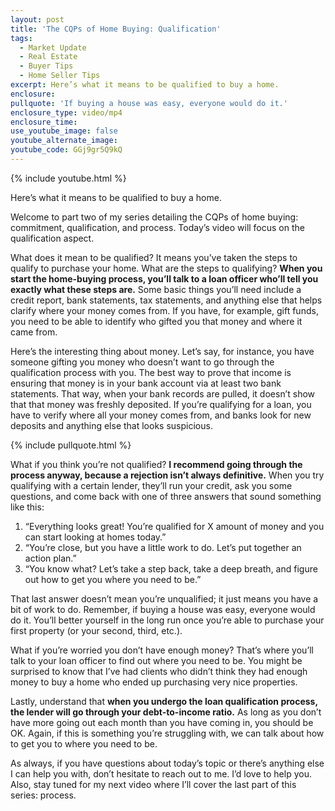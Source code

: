 ```yaml
---
layout: post
title: 'The CQPs of Home Buying: Qualification'
tags:
  - Market Update
  - Real Estate
  - Buyer Tips
  - Home Seller Tips
excerpt: Here’s what it means to be qualified to buy a home.
enclosure:
pullquote: 'If buying a house was easy, everyone would do it.'
enclosure_type: video/mp4
enclosure_time:
use_youtube_image: false
youtube_alternate_image:
youtube_code: GGj9gr5Q9kQ
---
```

{% include youtube.html %}

Here’s what it means to be qualified to buy a home.

Welcome to part two of my series detailing the CQPs of home buying: commitment, qualification, and process. Today’s video will focus on the qualification aspect.&nbsp;

What does it mean to be qualified? It means you’ve taken the steps to qualify to purchase your home. What are the steps to qualifying? **When you start the home-buying process, you’ll talk to a loan officer who’ll tell you exactly what these steps are.** Some basic things you’ll need include a credit report, bank statements, tax statements, and anything else that helps clarify where your money comes from. If you have, for example, gift funds, you need to be able to identify who gifted you that money and where it came from.&nbsp;

Here’s the interesting thing about money. Let’s say, for instance, you have someone gifting you money who doesn’t want to go through the qualification process with you. The best way to prove that income is ensuring that money is in your bank account via at least two bank statements. That way, when your bank records are pulled, it doesn’t show that that money was freshly deposited. If you’re qualifying for a loan, you have to verify where all your money comes from, and banks look for new deposits and anything else that looks suspicious.&nbsp;

{% include pullquote.html %}

What if you think you’re not qualified? **I recommend going through the process anyway, because a rejection isn’t always definitive.** When you try qualifying with a certain lender, they’ll run your credit, ask you some questions, and come back with one of three answers that sound something like this:

1. “Everything looks great\! You’re qualified for X amount of money and you can start looking at homes today.”
2. “You’re close, but you have a little work to do. Let’s put together an action plan.”
3. “You know what? Let’s take a step back, take a deep breath, and figure out how to get you where you need to be.”

That last answer doesn’t mean you’re unqualified; it just means you have a bit of work to do. Remember, if buying a house was easy, everyone would do it. You’ll better yourself in the long run once you’re able to purchase your first property (or your second, third, etc.).

What if you’re worried you don’t have enough money? That’s where you’ll talk to your loan officer to find out where you need to be. You might be surprised to know that I’ve had clients who didn’t think they had enough money to buy a home who ended up purchasing very nice properties.&nbsp;

Lastly, understand that **when you undergo the loan qualification process, the lender will go through your debt-to-income ratio.** As long as you don’t have more going out each month than you have coming in, you should be OK. Again, if this is something you’re struggling with, we can talk about how to get you to where you need to be.&nbsp;

As always, if you have questions about today’s topic or there’s anything else I can help you with, don’t hesitate to reach out to me. I’d love to help you. Also, stay tuned for my next video where I’ll cover the last part of this series: process.&nbsp;

